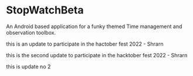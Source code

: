 # StopWatchBeta
 An Android based application for a funky themed Time management and observation toolbox.

this is an update to participate in the hactober fest 2022 - Shrarn

this is the second update to participate in the hacktober fest 2022 - Shrarn

this is update no 2
